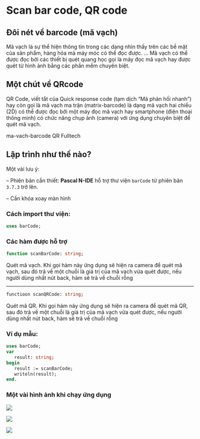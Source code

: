 # Scan bar code, QR code

## Đôi nét về barcode (mã vạch)

Mã vạch là sự thể hiện thông tin trong các dạng nhìn thấy trên các bề mặt của sản phẩm, hàng hóa mà máy móc có thể đọc được. … Mã vạch có thể được đọc bởi các thiết bị quét quang học gọi là máy đọc mã vạch hay được quét từ hình ảnh bằng các phần mềm chuyên biệt.

## Một chút về QRcode

QR Code, viết tắt của Quick response code (tạm dịch “Mã phản hồi nhanh”) hay còn gọi là mã vạch ma trận (matrix-barcode) là dạng mã vạch hai chiều (2D) có thể được đọc bởi một máy đọc mã vạch hay smartphone (điện thoại thông minh) có chức năng chụp ảnh (camera) với ứng dụng chuyên biệt để quét mã vạch.

 ma-vach-barcode QR Fulltech

## Lập trình như thế nào?

Một vài lưu ý:

– Phiên bản cần thiết: **Pascal N-IDE** hỗ trợ thư viện ``barCode`` từ phiên bản ``3.7.3`` trở lên.

– Cần khóa xoay màn hình

### Cách import thư viện:
```pascal
uses barCode;
```

### Các hàm được hỗ trợ

```pascal
function scanBarCode: string;
```
Quét mã vạch. Khi gọi hàm này ứng dụng sẽ hiện ra camera để quét mã vạch, sau đó trả về một chuỗi là giá trị của mã vạch vừa quét được, nếu người dùng nhất nút back, hàm sẽ trả về chuỗi rỗng
___
```pascal
functioon scanQRCode: string;
```
Quét mã QR. Khi gọi hàm này ứng dụng sẽ hiện ra camera để quét mã QR, sau đó trả về một chuỗi là giá trị của mã vạch vừa quét được, nếu người dùng nhất nút back, hàm sẽ trả về chuỗi rỗng


### Ví dụ mẫu:
```pascal
uses barCode;
var
   result: string;
begin
   result := scanBarCode;
   writeln(result);
end.
```

### Một vài hình ảnh khi chạy ứng dụng

![](https://github.com/tranleduy2000/pascalnide/tree/master/wiki/tutorials/vi/scanbarcode/img1.png)

![](https://github.com/tranleduy2000/pascalnide/tree/master/wiki/tutorials/vi/scanbarcode/img2.png)

![](https://github.com/tranleduy2000/pascalnide/tree/master/wiki/tutorials/vi/scanbarcode/img3.png)